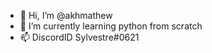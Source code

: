 - 👋 Hi, I’m @akhmathew
- 🌱 I’m currently learning python from scratch
- 📫 DiscordID Sylvestre#0621

<!---
akhmathew/akhmathew is a ✨ special ✨ repository because its `README.md` (this file) appears on your GitHub profile.
You can click the Preview link to take a look at your changes.
--->
